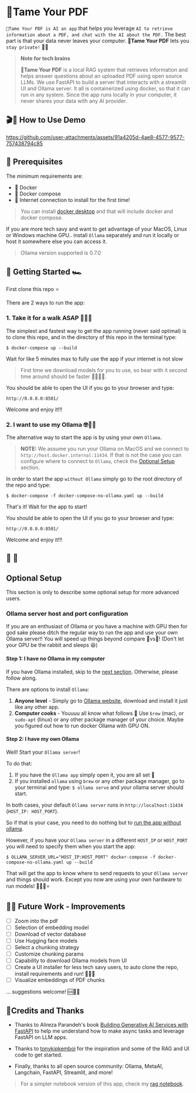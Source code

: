 # 🦮Tame Your PDF

`🦮Tame Your PDF is AI an app` that helps you leverage `AI to retrieve information about a PDF, and chat with the AI about the PDF.` The best part is that your data never leaves your computer. 🦮**Tame Your PDF** lets you `stay private!` 🤫🤐


> **Note for tech brains**
>
> 🦮**Tame Your PDF** is a local RAG system that retrieves information and helps answer questions about an uploaded PDF using open source LLMs. We use FastAPI to build a server that interacts with a streamlit UI and Ollama server. It all is containerized using docker, so that it can run in any system. Since the app runs locally in your computer, it never shares your data with any AI provider.

## 🎬🍿 How to Use Demo 

https://github.com/user-attachments/assets/91a4205d-4ae8-4577-9577-757438794c85

## 🔑 Prerequisites

The minimum requirements are:

- 🐳 Docker
- 🐙 Docker compose
- 🛜 Internet connection to install for the first time!

> You can install [docker desktop](https://docs.docker.com/desktop/) and that will include docker and docker compose.

If you are more tech savy and want to get advantage of your MacOS, Linux or Windows machine GPU.. install `Ollama` separately and run it locally or host it somewhere else you can access it.

> Ollama version supported is 0.7.0

## 🚀 Getting Started 🏎️

First clone this repo ⭐️

There are 2 ways to run the app:

### 1. Take it for a walk ASAP 🦮💨💨

The simplest and fastest way to get the app running (never said optimal) is to clone this repo, and in the directory of this repo in the terminal type:

`$ docker-compose up --build`

Wait for like 5 minutes max to fully use the app if your internet is not slow

> First time we download models for you to use, so bear with it second time around should be faster 🙇🏻🙇🏻.

You should be able to open the UI if you go to your browser and type:

`http://0.0.0.0:8501/`

Welcome and enjoy it!!!

### 2. I want to use my Ollama 🤓🦙🪮

The alternative way to start the app is by using your own `Ollama`.

> **NOTE:** We assume you run your Ollama on MacOS and we connect to `http://host.docker.internal:11434`. If that is not the case you can configure where to connect to `Ollama`, check the [Optional Setup](#-optional-setup) section.

In order to start the app `without Ollama` simply go to the root directory of the repo and type:

`$ docker-compose -f docker-compose-no-ollama.yaml up --build`

That's it! Wait for the app to start!

You should be able to open the UI if you go to your browser and type:

`http://0.0.0.0:8501/`

Welcome and enjoy it!!!

## 🎁 🎁
## Optional Setup

This section is only to describe some optional setup for more advanced users.

### Ollama server host and port configuration

If you are an enthusiast of Ollama or you have a machine with GPU then for god sake please ditch the regular way to run the app and use your own Ollama server!! You will speed up things beyond compare 🐢vs🐇! (Don't let your GPU be the rabbit and sleeps 😆)

#### Step 1: I have no Ollama in my computer

If you have Ollama installed, skip to the [next section](#step-2-i-have-my-own-ollama). Otherwise, please follow along.

There are options to install `Ollama`:

1. **Anyone level** - Simply go to [Ollama website](https://ollama.com/), download and install it just like any other app.
2. **Computer cooks** - Youuuu all know what follows 🍻 Use `brew` (mac), or `sudo-apt` (linux) or any other package manager of your choice. Maybe you figured out how to run docker Ollama with GPU ON.

#### Step 2: I have my own Ollama

Well! Start your `Ollama server`!

To do that:

1. If you have the `Ollama app` simply open it, you are all set 🙌
2. If you installed `ollama` using `brew` or any other package manager, go to your terminal and type: `$ ollama serve` and your ollama server should start.

In both cases, your default `Ollama server` runs in `http://localhost:11434` (`HOST_IP: HOST_PORT`).

So if that is your case, you need to do nothing but to [run the app without ollama](#2-i-want-to-use-my-ollama-).

However, if you have your `Ollama server` in a different `HOST_IP` or `HOST_PORT` you will need to specify them when you start the app:

`$ OLLAMA_SERVER_URL="HOST_IP:HOST_PORT" docker-compose -f docker-compose-no-ollama.yaml up --build`

That will get the app to know where to send requests to your `Ollama server` and things should work. Except you now are using your own hardware to run models! 📲🐳🦙⭐️

## 🔬📝 Future Work - Improvements

- [ ] Zoom into the pdf
- [ ] Selection of embedding model
- [ ] Download of vector database
- [ ] Use Hugging face models
- [ ] Select a chunking strategy
- [ ] Customize chunking params
- [ ] Capability to download Ollama models from UI
- [ ] Create a UI installer for less tech savy users, to auto clone the repo, install requirements and run! 🙏🙏🙏
- [ ] Visualize embeddings of PDF chunks

... suggestions welcome! 🆘📝🙏

## 🏅Credits and Thanks

- Thanks to Alireza Parandeh's book [Building Generative AI Services with FastAPI](https://learning.oreilly.com/library/view/building-generative-ai) to help me understand how to make async tasks and leverage FastAPI on LLM apps.

- Thanks to [tonykipkemboi](https://github.com/tonykipkemboi/ollama_pdf_rag) for the inspiration and some of the RAG and UI code to get started.

- Finally, thanks to all open source community: Ollama, MetaAI, Langchain, FastAPI, Streamlit, and more!

> For a simpler notebook version of this app, check my [rag notebook](https://github.com/arturops/ai-notebooks/blob/main/pdf-rag/local_pdf_rag.ipynb).
